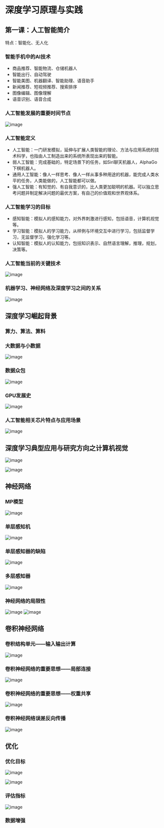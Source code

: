 # 深度学习原理与实践
## 第一课：人工智能简介
特点：智能化、无人化<br> 
### 智能手机中的AI技术
- 商品推荐、智能物流、仓储机器人
- 智能出行、自动驾驶
- 智能美图、机器翻译、智能助理、语音助手
- 新闻推荐、短视频推荐、搜索排序
- 图像编辑、图像理解
- 语音识别、语音合成

### 人工智能发展的重要时间节点
![image](https://user-images.githubusercontent.com/47166091/198283134-0e816d56-d6c1-4de3-8755-1e9bbb6a8c2a.png)

### 人工智能定义
- 人工智能：一门研发模拟，延伸与扩展人类智能的理论、方法与应用系统的技术科学，也指由人工制造出来的系统所表现出来的智能。
- 弱人工智能：完成基础的，特定场景下的任务，如Siri聊天机器人，AlphaGo下棋机器人。
- 通用人工智能：像人一样思考、像人一样从事多种用途的机器，能完成人类水平的任务，人类能做的，人工智能都可以做。
- 强人工智能：有知觉的、有自我意识的，比人类更加聪明的机器。可以独立思考问题并制定解决问题的最优方案，有自己的价值观和世界观体系。

### 人工智能学习的目标

- 感知智能：模拟人的感知能力，对外界刺激进行感知，包括语音，计算机视觉等。
- 学习智能：模拟人的学习能力，从样例与环境交互中进行学习，包括监督学习，无监督学习，强化学习等。
- 认知智能：模拟人的认知能力，包括知识表示、自然语言理解，推理，规划，决策等。

### 人工智能当前的关键技术
![image](https://user-images.githubusercontent.com/47166091/198289300-ba2c7e45-58ec-4bdc-8f55-88c697f21fb1.png)

### 机器学习、神经网络及深度学习之间的关系
![image](https://user-images.githubusercontent.com/47166091/198290542-75e283dd-28ee-4c90-8267-bc4833d8eb31.png)

## 深度学习崛起背景
### 算力、算法、算料
### 大数据与小数据
![image](https://user-images.githubusercontent.com/47166091/198294389-7365e78a-91cc-4596-8145-48638d825bfb.png)
### 数据众包
![image](https://user-images.githubusercontent.com/47166091/198295052-4c05fcff-325b-4b06-9c01-4dc795bca16a.png)
### GPU发展史
![image](https://user-images.githubusercontent.com/47166091/198296879-4404748e-447f-4a00-a837-267f56957242.png)
### 人工智能相关芯片特点与应用场景
![image](https://user-images.githubusercontent.com/47166091/198297150-10eaa409-0753-4810-9d19-94303be0f866.png)


## 深度学习典型应用与研究方向之计算机视觉
![image](https://user-images.githubusercontent.com/47166091/198298874-6a00cbdf-66f3-41de-9e97-56810833c4a3.png)

![image](https://user-images.githubusercontent.com/47166091/198299728-46b1c876-edbb-4270-965a-e9f0382f97f7.png)


## 神经网络
### MP模型
![image](https://user-images.githubusercontent.com/47166091/198306516-be32d304-7019-482d-903e-d4561dc96d1c.png)

### 单层感知机
![image](https://user-images.githubusercontent.com/47166091/198307882-b6ea6c24-b39a-4bbb-b995-11a987a5fbde.png)

### 单层感知器的缺陷
![image](https://user-images.githubusercontent.com/47166091/198317978-fe295d6c-0bda-44be-a250-f5544540eacb.png)

### 多层感知器
![image](https://user-images.githubusercontent.com/47166091/198320401-a32a85a9-5b83-4ee9-a47f-7913c6569d07.png)

### 神经网络的局限性
![image](https://user-images.githubusercontent.com/47166091/198883345-8690f67e-bb73-4ce3-9a4d-c341fc65e79d.png)
![image](https://user-images.githubusercontent.com/47166091/198883360-a3fbdd58-02da-4037-991d-f72664c09c50.png)

## 卷积神经网络
### 卷积结构单元——输入输出计算
![image](https://user-images.githubusercontent.com/47166091/200216382-7c66cc1a-a32b-473c-b1ff-77e0fdb5f5cf.png)

### 卷积神经网络的重要思想——局部连接
![image](https://user-images.githubusercontent.com/47166091/200218415-15edc2b7-85db-4f47-bf64-4e942f226e6d.png)

### 卷积神经网络的重要思想——权重共享
![image](https://user-images.githubusercontent.com/47166091/200218532-dc23156d-f62c-4d2e-8c3f-0fd5c20dceeb.png)

### 卷积神经网络误差反向传播
![image](https://user-images.githubusercontent.com/47166091/200219289-08daaefa-4df9-4e73-aabe-fe02ef9fe024.png)


## 优化
### 优化目标
![image](https://user-images.githubusercontent.com/47166091/201599938-56e2ab0d-8e62-4b72-85d7-4ae969fad8ab.png)

![image](https://user-images.githubusercontent.com/47166091/201601517-a6f3315f-09c3-4b98-8c97-37f70eedab9c.png)

### 评估指标
![image](https://user-images.githubusercontent.com/47166091/201601750-c55d862d-7669-4389-9225-f1e6ea4db646.png)

### 数据增强










